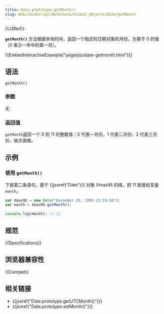 ```yaml
---
title: Date.prototype.getMonth()
slug: Web/JavaScript/Reference/Global_Objects/Date/getMonth
---
```


{{JSRef}}

**`getMonth()`** 方法根据本地时间，返回一个指定的日期对象的月份，为基于 0 的值（0 表示一年中的第一月）。

{{EmbedInteractiveExample("pages/js/date-getmonth.html")}}

## 语法

```js-nolint
getMonth()
```

### 参数

无

### 返回值

`getMonth`返回一个 0 到 11 的整数值：0 代表一月份，1 代表二月份，2 代表三月份，依次类推。

## 示例

### 使用 `getMonth()`

下面第二条语句，基于 {{jsxref("Date")}} 对象 Xmas95 的值，把 11 赋值给变量 `month`。

```js
var Xmas95 = new Date("December 25, 1995 23:15:30");
var month = Xmas95.getMonth();

console.log(month); // 11
```

## 规范

{{Specifications}}

## 浏览器兼容性

{{Compat}}

## 相关链接

- {{jsxref("Date.prototype.getUTCMonth()")}}
- {{jsxref("Date.prototype.setMonth()")}}
